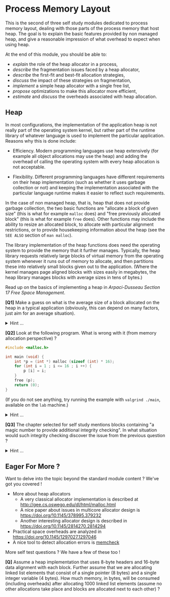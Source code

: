 # Process Memory Layout

This is the second of three self study modules dedicated to process memory layout,
dealing with those parts of the process memory that host heap.
The goal is to explain the basic features provided by non managed heap,
and give a reasonable impression of what overhead to expect when using heap.

At the end of this module, you should be able to:

- *explain* the role of the heap allocator in a process,
- *describe* the fragmentation issues faced by a heap allocator,
- *describe* the first-fit and best-fit allocation strategies,
- *discuss* the impact of these strategies on fragmentation,
- *implement* a simple heap allocator with a single free list,
- *propose* optimizations to make this allocator more efficient,
- *estimate* and *discuss* the overheads associated with heap allocation.


## Heap

In most configurations, the implementation of the application heap is not really part of the operating system kernel,
but rather part of the runtime library of whatever language is used to implement the particular application.
Reasons why this is done include:

- Efficiency. Modern programming languages use heap extensively (for example all object allocations
  may use the heap) and adding the overhead of calling the operating system with every heap
  allocation is not acceptable.

- Flexibility. Different programming languages have different requirements on their heap implementation
  (such as whether it uses garbage collection or not) and keeping the implementation associated with
  the particular language runtime makes it easier to reflect such requirements.

In the case of non managed heap, that is, heap that does not provide garbage collection,
the two basic functions are "allocate a block of given size" (this is what for example
`malloc` does) and "free previously allocated block" (this is what for example `free`
does). Other functions may include the ability to resize an allocated block, to
allocate with particular alignment restrictions, or to provide housekeeping
information about the heap (see the `SEE ALSO` section of `man malloc`).

The library implementation of the heap functions does need the operating system to provide
the memory that it further manages. Typically, the heap library requests relatively large
blocks of virtual memory from the operating system whenever it runs out of memory to
allocate, and then partitions these into relatively small blocks given out to the
application. (Where the kernel manages page aligned blocks with sizes easily in
megabytes, the heap library manages blocks with average sizes in tens of bytes.)

Read up on the basics of implementing a heap in _Arpaci-Dusseau Section 17 Free Space Management_.

**[Q1]** Make a guess on what is the average size of a block allocated on the heap in
a typical application (obviously, this can depend on many factors, just aim for an
average situation).

<details><summary>Hint ...</summary>

> Many programming languages allocate mostly objects,
> an average object size is then a good approximation.

> Some memory allocators may provide usage statistics, see for example `man mallinfo`.
> There are also tools to display detailed statistics, see for example `man memusage`.

</details>

**[Q2]** Look at the following program. What is wrong with it (from memory allocation perspective) ?

```c
#include <malloc.h>

int main (void) {
    int *p = (int *) malloc (sizeof (int) * 16);
    for (int i = 1 ; i <= 16 ; i ++) {
        p [i] = i;
    }
    free (p);
    return (0);
}
```

(If you do not see anything, try running the example with `valgrind ./main`, available on the `lab` machine.)

<details><summary>Hint ...</summary>

> A program should only use memory it allocates.

</details>

**[Q3]** The chapter selected for self study mentions blocks containing "a magic number
to provide additional integrity checking". In what situation would such integrity
checking discover the issue from the previous question ?

<details><summary>Hint ...</summary>

> With magic numbers, their very presence serves as indication of integrity.
> What would have to happen to make the magic number absent ?

</details>


## Eager For More ?

Want to delve into the topic beyond the standard module content ?
We've got you covered !

- More about heap allocators
    - A very classical allocator implementation is described at http://gee.cs.oswego.edu/dl/html/malloc.html
    - A nice paper about issues in multicore allocator design is https://doi.org/10.1145/378995.379232
    - Another interesting allocator design is described in https://doi.org/10.1145/2814270.2814294
- Practical space overheads are analyzed in https://doi.org/10.1145/1297027.1297046
- A nice tool to detect allocation errors is [memcheck](https://valgrind.org/docs/manual/mc-manual.html)

More self test questions ?
We have a few of these too !


**[Q]** Assume a heap implementation that uses 8-byte headers and 16-byte data alignment with each block.
Further assume that we are allocating linked list elements that consist of a single pointer (8 bytes)
and a single integer variable (4 bytes). How much memory, in bytes, will be consumed (including
overheads) after allocating 1000 linked list elements (assume no other allocations take place
and blocks are allocated next to each other) ?
